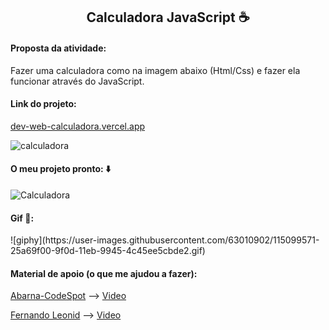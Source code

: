 <h2 style="text-align: center">
    Calculadora JavaScript ☕
</h2>
<h4>
    Proposta da atividade:
</h4>
<p>
     Fazer uma calculadora como na imagem abaixo (Html/Css) e fazer ela funcionar através do JavaScript.
</p>
<h4>Link do projeto:</h4><a href="dev-web-calculadora.vercel.app">dev-web-calculadora.vercel.app</a>

![calculadora](https://user-images.githubusercontent.com/63010902/115099561-17588300-9f0d-11eb-804d-fcda59f77cd0.png)

<h4>
    O meu projeto pronto: ⬇️
</h4>

![Calculadora](https://user-images.githubusercontent.com/63010902/115099568-1de6fa80-9f0d-11eb-9451-fec03171924a.jpg)

<h4>
    Gif 👾:
</h4>
![giphy](https://user-images.githubusercontent.com/63010902/115099571-25a69f00-9f0d-11eb-9945-4c45ee5cbde2.gif)


<h4>
    Material de apoio (o que me ajudou a fazer):
</h4>

<p>
    <p>
            <a href="https://github.com/abarna-codespot/A-simple-Calculator">Abarna-CodeSpot</a> -->
        <a href="https://www.youtube.com/watch?v=CI2GwL--ll8">Video</a>
</p>
<p>
    <a href="https://www.youtube.com/channel/UCUx9gTvh8siElre9J7rF18w">Fernando Leonid</a> -->
    <a href="https://www.youtube.com/watch?v=oRZQ5EZOrQk">Video</a>
</p>

